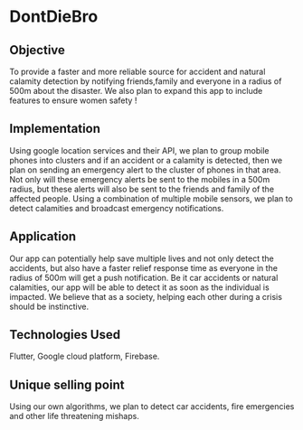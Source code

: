 # DontDieBro


## Objective

To provide a faster and more reliable source for accident and natural calamity detection by notifying friends,family and everyone in a radius of 500m about the disaster. We also plan to expand this app to include features to ensure women safety !

## Implementation

Using google location services and their API, we plan to group mobile phones into clusters and if an accident or a calamity is detected, then we plan on sending an emergency alert to the cluster of phones in that area. Not only will these emergency alerts be sent to the mobiles in a 500m radius, but these alerts will also be sent to the friends and family of the affected people. Using a combination of multiple mobile sensors, we plan to detect calamities and broadcast emergency notifications.

## Application

Our app can potentially help save multiple lives and not only detect the accidents, but also have a faster relief response time as everyone in the radius of 500m will get a push notification. Be it car accidents or natural calamities, our app will be able to detect it as soon as the individual is impacted. We believe that as a society, helping each other during a crisis should be instinctive.

## Technologies Used

Flutter, Google cloud platform, Firebase.

## Unique selling point

Using our own algorithms, we plan to detect car accidents, fire emergencies and other life threatening mishaps.

